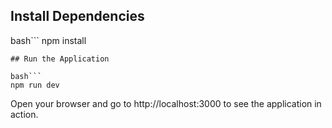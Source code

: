## Install Dependencies

bash```
npm install
```
## Run the Application

bash```
npm run dev
```
Open your browser and go to http://localhost:3000 to see the application in action.
